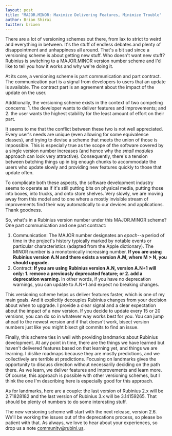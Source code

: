 ```yaml
---
layout: post
title: "MAJOR.MINOR: Maximize Delivering Features, Minimize Trouble"
author: Brian Shirai
twitter: brixen
---
```


There are a lot of versioning schemes out there, from lax to strict to weird and everything in between. It's the stuff of endless debates and plenty of disappointment and unhappiness all around. That's a bit sad since a versioning scheme is about getting new stuff. Who doesn't want new stuff? Rubinius is switching to a MAJOR.MINOR version number scheme and I'd like to tell you how it works and why we're doing it.

At its core, a versioning scheme is part communication and part contract. The communication part is a signal from developers to users that an update is available. The contract part is an agreement about the impact of the update on the user.

Additionally, the versioning scheme exists in the context of two competing concerns: 1. the developer wants to deliver features and improvements; and 2. the user wants the highest stability for the least amount of effort on their part.

It seems to me that the conflict between these two is not well appreciated. Every user's needs are unique (even allowing for some equivalence classes), and trying to devise a scheme that meets the union of those is impossible. This is especially true as the scope of the software covered by a single version number increases (and hence why the _small modules_ approach can look very attractive). Consequently, there's a tension between batching things up in big enough chunks to accommodate the users who update slowly and providing new features quickly to those that update often.

To complicate both these aspects, the software development industry seems to operate as if it's still putting bits on physical media, putting those into boxes, into trucks, and onto store shelves. Very slowly, we are moving away from this model and to one where a mostly invisible stream of improvements find their way automatically to our devices and applications. Thank goodness.

So, what's in a Rubinius version number under this MAJOR.MINOR scheme? One part communication and one part contract:

1. Communication: The MAJOR number designates an _epoch_--a period of time in the project's history typically marked by notable events or particular characteristics (adapted from the Apple dictionary). The MINOR number is a monotonically increasing number. **If you are using Rubinius version A.N and there exists a version A.M, where M > N, you should upgrade.**
2. Contract: **If you are using Rubinius version A.N, version A.N+1 will only: 1. remove a previously deprecated feature; or 2. add a deprecation warning.** In other words, if you have no deprecation warnings, you can update to A.N+1 and expect no breaking changes.

This versioning scheme helps us deliver features faster, which is one of my main goals. And it explicitly decouples Rubinius changes from your decision about when to upgrade. I provide a clear signal and a clear expectation about the impact of a new version. If you decide to update every 15 or 20 versions, you can do so in whatever way works best for you. You can jump ahead to the newest version and if that doesn't work, bisect version numbers just like you might bisect git commits to find an issue.

Finally, this scheme ties in well with providing landmarks about Rubinius development. At any point in time, there are the things we have learned but haven't delivered features based on that learning yet, and things we are learning. I dislike roadmaps because they are mostly predictions, and we collectively are terrible at predictions. Focusing on landmarks gives the opportunity to discuss direction without necessarily deciding on the path there. As we learn, we deliver features and improvements and learn more. Of course, this approach is possible with other versioning schemes, but I think the one I'm describing here is especially good for this approach.

As for landmarks, here are a couple: the last version of Rubinius 2.x will be 2.71828182 and the last version of Rubinius 3.x will be 3.14159265. That should be plenty of numbers to do some interesting stuff.

The new versioning scheme will start with the next release, version 2.6. We'll be working the issues out of the deprecations process, so please be patient with that. As always, we love to hear about your experiences, so drop us a note <community@rubini.us>.
